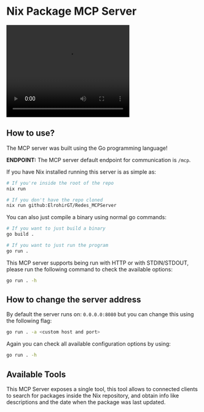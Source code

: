 # Nix Package MCP Server

<video width="320" height="240" controls>
  <source src="./media/demo.mp4" type="video/mp4">
  Your browser does not support the video tag.
</video> 

## How to use?

The MCP server was built using the Go programming language!

**ENDPOINT:** The MCP server default endpoint for communication is `/mcp`.

If you have Nix installed running this server is as simple as:

```bash
# If you're inside the root of the repo
nix run
```

```bash
# If you don't have the repo cloned
nix run github:ElrohirGT/Redes_MCPServer
```

You can also just compile a binary using normal go commands:

```bash
# If you want to just build a binary
go build .
```

```bash
# If you want to just run the program
go run . 
```

This MCP server supports being run with HTTP or with STDIN/STDOUT, please run
the following command to check the available options:

```bash
go run . -h
```

## How to change the server address

By default the server runs on: `0.0.0.0:8080` but you can change this using the
following flag:

```bash
go run . -a <custom host and port>
```

Again you can check all available configuration options by using:

```bash
go run . -h
```

## Available Tools

This MCP Server exposes a single tool, this tool allows to connected clients to
search for packages inside the Nix repository, and obtain info like descriptions
and the date when the package was last updated.
